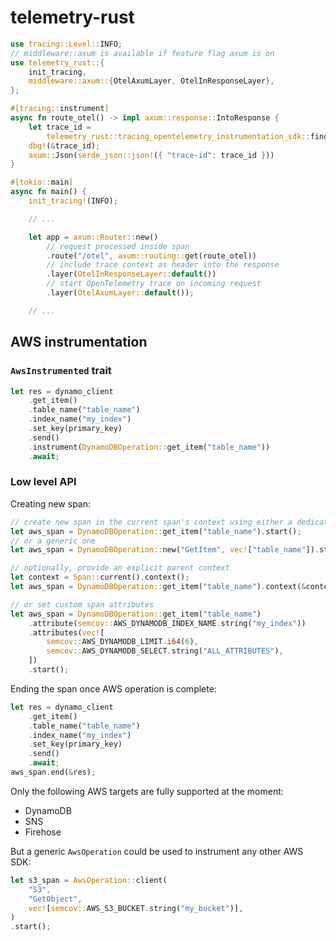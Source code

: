 # telemetry-rust

```rust
use tracing::Level::INFO;
// middleware::axum is available if feature flag axum is on
use telemetry_rust::{
    init_tracing,
    middleware::axum::{OtelAxumLayer, OtelInResponseLayer},
};

#[tracing::instrument]
async fn route_otel() -> impl axum::response::IntoResponse {
    let trace_id =
        telemetry_rust::tracing_opentelemetry_instrumentation_sdk::find_current_trace_id();
    dbg!(&trace_id);
    axum::Json(serde_json::json!({ "trace-id": trace_id }))
}

#[tokio::main]
async fn main() {
    init_tracing!(INFO);

    // ...

    let app = axum::Router::new()
        // request processed inside span
        .route("/otel", axum::routing::get(route_otel))
        // include trace context as header into the response
        .layer(OtelInResponseLayer::default())
        // start OpenTelemetry trace on incoming request
        .layer(OtelAxumLayer::default());

    // ...
```

## AWS instrumentation

### `AwsInstrumented` trait

```rust
let res = dynamo_client
    .get_item()
    .table_name("table_name")
    .index_name("my_index")
    .set_key(primary_key)
    .send()
    .instrument(DynamoDBOperation::get_item("table_name"))
    .await;
```

### Low level API

Creating new span:

```rust
// create new span in the current span's context using either a dedicated constructor
let aws_span = DynamoDBOperation::get_item("table_name").start();
// or a generic one
let aws_span = DynamoDBOperation::new("GetItem", vec!["table_name"]).start();

// optionally, provide an explicit parent context
let context = Span::current().context();
let aws_span = DynamoDBOperation::get_item("table_name").context(&context).start();

// or set custom span attributes
let aws_span = DynamoDBOperation::get_item("table_name")
    .attribute(semcov::AWS_DYNAMODB_INDEX_NAME.string("my_index"))
    .attributes(vec![
        semcov::AWS_DYNAMODB_LIMIT.i64(6),
        semcov::AWS_DYNAMODB_SELECT.string("ALL_ATTRIBUTES"),
    ])
    .start();
```

Ending the span once AWS operation is complete:

```rust
let res = dynamo_client
    .get_item()
    .table_name("table_name")
    .index_name("my_index")
    .set_key(primary_key)
    .send()
    .await;
aws_span.end(&res);
```

Only the following AWS targets are fully supported at the moment:

 * DynamoDB
 * SNS
 * Firehose

But a generic `AwsOperation` could be used to instrument any other AWS SDK:

```rust
let s3_span = AwsOperation::client(
    "S3",
    "GetObject",
    vec![semcov::AWS_S3_BUCKET.string("my_bucket")],
)
.start();
```
